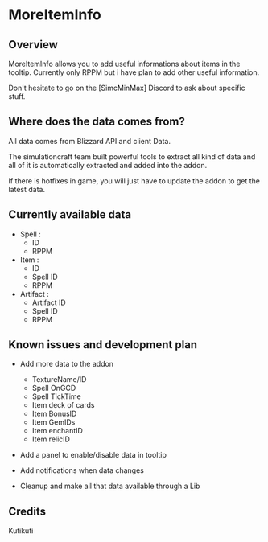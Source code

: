 # MoreItemInfo

## Overview
MoreItemInfo allows you to add useful informations about items in the tooltip. Currently only RPPM but i have plan to add other useful information.

Don't hesitate to go on the [SimcMinMax] Discord to ask about specific stuff.


## Where does the data comes from?
All data comes from Blizzard API and client Data.

The simulationcraft team built powerful tools to extract all kind of data and all of it is automatically extracted and added into the addon.

If there is hotfixes in game, you will just have to update the addon to get the latest data.

## Currently available data
- Spell :
  - ID
  - RPPM
- Item :
  - ID
  - Spell ID
  - RPPM
- Artifact :
  - Artifact ID
  - Spell ID
  - RPPM
 
## Known issues and development plan
- Add more data to the addon
  - TextureName/ID
  - Spell OnGCD
  - Spell TickTime
  - Item deck of cards 
  - Item BonusID
  - Item GemIDs
  - Item enchantID
  - Item relicID

- Add a panel to enable/disable data in tooltip

- Add notifications when data changes

- Cleanup and make all that data available through a Lib


## Credits
Kutikuti